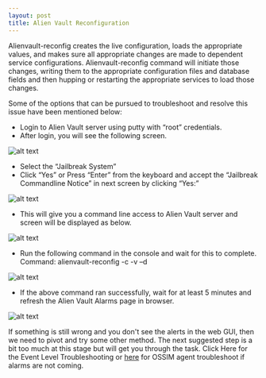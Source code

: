 ```yaml
---
layout: post
title: Alien Vault Reconfiguration
---
```



Alienvault-reconfig creates the live configuration, loads the appropriate values, and makes sure all appropriate changes are made to dependent service configurations. Alienvault-reconfig command will initiate those changes, writing them to the appropriate configuration files and database fields and then hupping or restarting the appropriate services to load those changes. 

Some of the options that can be pursued to troubleshoot and resolve this issue have been mentioned below:


* Login to Alien Vault server using putty with “root” credentials.
* After login, you will see the following screen.

![alt text](https://mysticwayfarer7.github.io/mssp-soc/images/4.png "Alien Vault Console Login Page")

* Select the “Jailbreak System”
* Click “Yes” or Press “Enter” from the keyboard and accept the “Jailbreak Commandline Notice” in next screen by clicking “Yes:”

![alt text](https://mysticwayfarer7.github.io/mssp-soc/images/5.png "Alien Vault Confirmation")

* This will give you a command line access to Alien Vault server and screen will be displayed as below.

![alt text](https://mysticwayfarer7.github.io/mssp-soc/images/6.png "Alien Vault Confirmation")

* Run the following command in the console and wait for this to complete. Command: alienvault-reconfig -c -v –d

![alt text](https://mysticwayfarer7.github.io/mssp-soc/images/9.png "Alien Vault Reconfig Agent Restart")

* If the above command ran successfully, wait for at least 5 minutes and refresh the Alien Vault Alarms page in browser.

![alt text](https://mysticwayfarer7.github.io/mssp-soc/images/8.png "Alien Vault Browser GUI")

If something is still wrong and you don't see the alerts in the web GUI, then we need to pivot and try some other method. The next suggested step is a bit too much at this stage but will get you through the task. Click Here for the Event Level Troubleshooting or [here](https://mysticwayfarer7.github.io/mssp-soc/2020/04/04/alarms-notcoming-alienvault/) for OSSIM agent troubleshoot if alarms are not coming.

